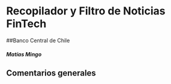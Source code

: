 # Recopilador y Filtro de Noticias FinTech

##Banco Central de Chile

##### Matías Mingo

## Comentarios generales